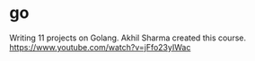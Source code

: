 # go
Writing 11 projects on Golang.
Akhil Sharma created this course.
https://www.youtube.com/watch?v=jFfo23yIWac
